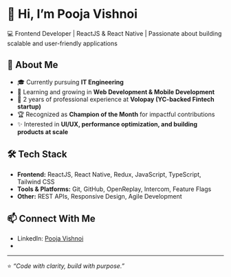 # 👋 Hi, I’m Pooja Vishnoi  

💻 Frontend Developer | ReactJS & React Native | Passionate about building scalable and user-friendly applications  

## 🚀 About Me  
- 🎓 Currently pursuing **IT Engineering**  
- 🌱 Learning and growing in **Web Development & Mobile Development**  
- 💼 2 years of professional experience at **Volopay (YC-backed Fintech startup)**  
- 🏆 Recognized as **Champion of the Month** for impactful contributions  
- ✨ Interested in **UI/UX, performance optimization, and building products at scale**  

## 🛠️ Tech Stack  
- **Frontend:** ReactJS, React Native, Redux, JavaScript, TypeScript, Tailwind CSS  
- **Tools & Platforms:** Git, GitHub, OpenReplay, Intercom, Feature Flags  
- **Other:** REST APIs, Responsive Design, Agile Development  

## 📫 Connect With Me  
- LinkedIn: [Pooja Vishnoi](https://www.linkedin.com/in/pooja-vishnoi)
- 
---
⭐️ *“Code with clarity, build with purpose.”*  
